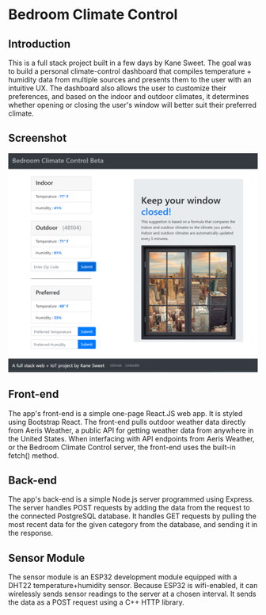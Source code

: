 # Bedroom Climate Control
## Introduction

This is a full stack project built in a few days by Kane Sweet. The goal was to build a personal climate-control dashboard that compiles temperature + humidity data from multiple sources and presents them to the user with an intuitive UX. The dashboard also allows the user to customize their preferences, and based on the indoor and outdoor climates, it determines whether opening or closing the user's window will better suit their preferred climate. 

## Screenshot
![alt text](https://github.com/sweetkane/bedroom_climate/blob/master/client-bedroom-climate/public/Screenshot.PNG)

## Front-end
The app's front-end is a simple one-page React.JS web app. It is styled using Bootstrap React. 
The front-end pulls outdoor weather data directly from Aeris Weather, a public API for getting weather data from anywhere in the United States.
When interfacing with API endpoints from Aeris Weather, or the Bedroom Climate Control server, the front-end uses the built-in fetch() method.

## Back-end
The app's back-end is a simple Node.js server programmed using Express. 
The server handles POST requests by adding the data from the request to the connected PostgreSQL database.
It handles GET requests by pulling the most recent data for the given category from the database, and sending it in the response.

## Sensor Module
The sensor module is an ESP32 development module equipped with a DHT22 temperature+humidity sensor. 
Because ESP32 is wifi-enabled, it can wirelessly sends sensor readings to the server at a chosen interval.
It sends the data as a POST request using a C++ HTTP library.
